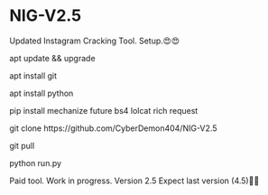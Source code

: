 # NIG-V2.5
Updated Instagram Cracking Tool.
Setup.😍😍

<p>apt update && upgrade</p>
<p>apt install git</p>
<p>apt install python</p>
<p>pip install mechanize future bs4 lolcat rich request</p> 
<p>git clone https://github.com/CyberDemon404/NIG-V2.5</p>
<p>git pull</p>
<p>python run.py</p>

Paid tool.
Work in progress.
Version 2.5
Expect last version (4.5)👹👹
